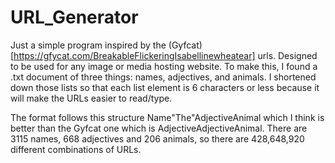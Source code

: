 # URL_Generator
Just a simple program inspired by the (Gyfcat)[https://gfycat.com/BreakableFlickeringIsabellinewheatear] urls. Designed to be used for any image or media hosting website.
To make this, I found a .txt document of three things: names, adjectives, and animals. I shortened down those lists so that each list element is 6 characters or less because it will make the URLs easier to read/type.

The format follows this structure Name"The"AdjectiveAnimal which I think is better than the Gyfcat one which is AdjectiveAdjectiveAnimal. There are 3115 names, 668 adjectives and 206 animals, so there are 428,648,920 different combinations of URLs.
